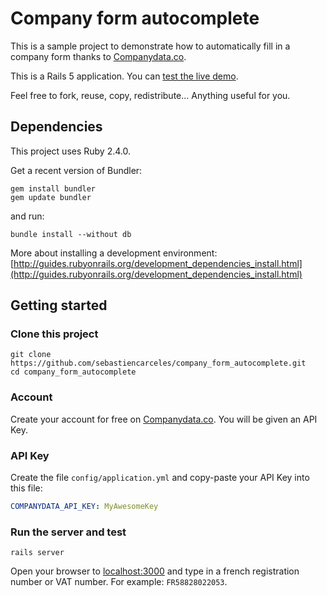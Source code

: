 # Company form autocomplete

This is a sample project to demonstrate how to automatically fill in a company form thanks to [Companydata.co](https://www.companydata.co).

This is a Rails 5 application. You can [test the live demo](https://company-form-autocomplete.herokuapp.com/).

Feel free to fork, reuse, copy, redistribute... Anything useful for you.

## Dependencies

This project uses Ruby 2.4.0.

Get a recent version of Bundler:

```shell
gem install bundler
gem update bundler
```

and run:

```shell
bundle install --without db
```

More about installing a development environment: [http://guides.rubyonrails.org/development_dependencies_install.html](http://guides.rubyonrails.org/development_dependencies_install.html)

## Getting started

### Clone this project

```shell
git clone https://github.com/sebastiencarceles/company_form_autocomplete.git
cd company_form_autocomplete
```

### Account

Create your account for free on [Companydata.co](https://www.companydata.co). You will be given an API Key.

### API Key

Create the file `config/application.yml` and copy-paste your API Key into this file:

```yml
COMPANYDATA_API_KEY: MyAwesomeKey
```

### Run the server and test

```shell
rails server
```

Open your browser to [localhost:3000](http://localhost:3000) and type in a french registration number or VAT number. For example: `FR58828022053`.
